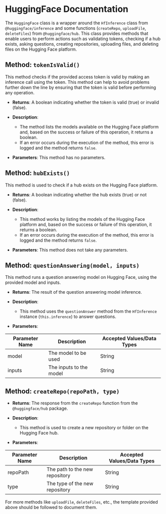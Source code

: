 # HuggingFace Documentation

The `HuggingFace` class is a wrapper around the `HfInference` class from `@huggingface/inference` and some functions (`createRepo`, `uploadFile`, `deleteFiles`) from `@huggingface/hub`. This class provides methods that enable users to perform actions such as validating tokens, checking if a hub exists, asking questions, creating repositories, uploading files, and deleting files on the Hugging Face platform.

## Method: `tokenIsValid()`

This method checks if the provided access token is valid by making an inference call using the token. This method can help to avoid problems further down the line by ensuring that the token is valid before performing any operation.

- **Returns**: A boolean indicating whether the token is valid (true) or invalid (false).

- **Description**:
  - The method lists the models available on the Hugging Face platform and, based on the success or failure of this operation, it returns a boolean.
  - If an error occurs during the execution of the method, this error is logged and the method returns `false`.

- **Parameters**: This method has no parameters.

## Method: `hubExists()`

This method is used to check if a hub exists on the Hugging Face platform.
  
  - **Returns**: A boolean indicating whether the hub exists (true) or not (false).
  
  - **Description**: 
    - This method works by listing the models of the Hugging Face platform and, based on the success or failure of this operation, it returns a boolean.
    - If an error occurs during the execution of the method, this error is logged and the method returns `false`.

- **Parameters**: This method does not take any parameters.

## Method: `questionAnswering(model, inputs)`

This method runs a question answering model on Hugging Face, using the provided model and inputs.

- **Returns**: The result of the question answering model inference.

- **Description**:
  - This method uses the `questionAnswer` method from the `HfInference` instance (`this.inference`) to answer questions.
  
- **Parameters**:

| Parameter Name | Description                         | Accepted Values/Data Types |
| -------------- | ----------------------------------- | -------------------------- |
| model          | The model to be used                | String                     |
| inputs         | The inputs to the model             | String                     |
  
## Method: `createRepo(repoPath, type)`

- **Returns**: The response from the `createRepo` function from the `@huggingface/hub` package.

- **Description**:
  - This method is used to create a new repository or folder on the Hugging Face hub.
  
- **Parameters**:

| Parameter Name | Description | Accepted Values/Data Types |
| -- | -- | -- |
| repoPath | The path to the new repository | String |
| type  | The type of the new repository | String |

For more methods like `uploadFile`, `deleteFiles`, etc., the template provided above should be followed to document them.